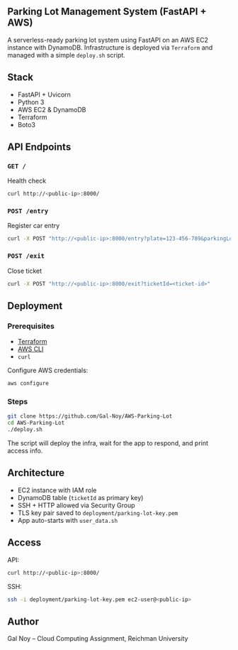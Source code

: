## Parking Lot Management System (FastAPI + AWS)

A serverless-ready parking lot system using FastAPI on an AWS EC2 instance with DynamoDB. Infrastructure is deployed via `Terraform` and managed with a simple `deploy.sh` script.

## Stack

- FastAPI + Uvicorn
- Python 3
- AWS EC2 & DynamoDB
- Terraform
- Boto3

## API Endpoints

### `GET /`
Health check  
```bash
curl http://<public-ip>:8000/
```

### `POST /entry`
Register car entry  
```bash
curl -X POST "http://<public-ip>:8000/entry?plate=123-456-789&parkingLot=385"
```

### `POST /exit`
Close ticket  
```bash
curl -X POST "http://<public-ip>:8000/exit?ticketId=<ticket-id>"
```

## Deployment

### Prerequisites

- [Terraform](https://developer.hashicorp.com/terraform/downloads)
- [AWS CLI](https://docs.aws.amazon.com/cli/latest/userguide/install-cliv2.html)
- `curl`

Configure AWS credentials:
```bash
aws configure
```

### Steps

```bash
git clone https://github.com/Gal-Noy/AWS-Parking-Lot
cd AWS-Parking-Lot
./deploy.sh
```

The script will deploy the infra, wait for the app to respond, and print access info.

## Architecture

- EC2 instance with IAM role
- DynamoDB table (`ticketId` as primary key)
- SSH + HTTP allowed via Security Group
- TLS key pair saved to `deployment/parking-lot-key.pem`
- App auto-starts with `user_data.sh`

## Access

API:
```bash
curl http://<public-ip>:8000/
```

SSH:
```bash
ssh -i deployment/parking-lot-key.pem ec2-user@<public-ip>
```

## Author

Gal Noy – Cloud Computing Assignment, Reichman University
